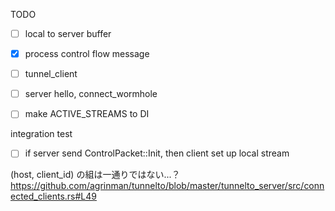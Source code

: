 TODO
- [ ] local to server buffer
- [x] process control flow message
- [ ] tunnel_client
- [ ] server hello, connect_wormhole
- [ ] make ACTIVE_STREAMS to DI


integration test
- [ ] if server send ControlPacket::Init, then client set up local stream


(host, client_id) の組は一通りではない...？
https://github.com/agrinman/tunnelto/blob/master/tunnelto_server/src/connected_clients.rs#L49